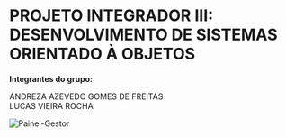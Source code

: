 # PROJETO INTEGRADOR III: DESENVOLVIMENTO DE SISTEMAS ORIENTADO À OBJETOS <br>


**Integrantes do grupo:** <br>

ANDREZA AZEVEDO GOMES DE FREITAS <br>
LUCAS VIEIRA ROCHA




![Painel-Gestor](https://github.com/andreza1freitas/teste1/assets/104796756/86e52bfa-f204-4224-94b3-f568fd660062)

